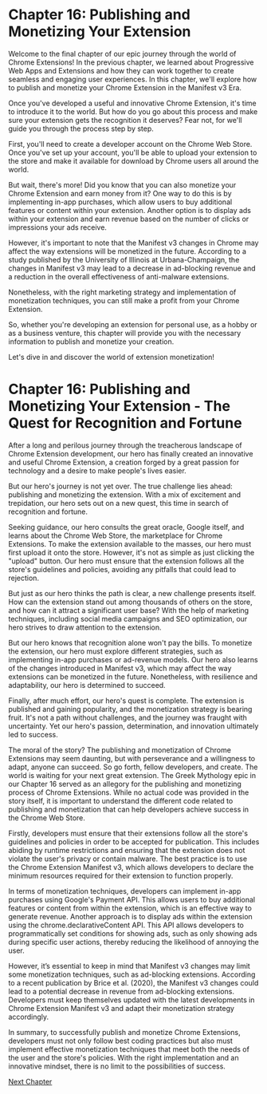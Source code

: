 # Chapter 16: Publishing and Monetizing Your Extension

Welcome to the final chapter of our epic journey through the world of Chrome Extensions! In the previous chapter, we learned about Progressive Web Apps and Extensions and how they can work together to create seamless and engaging user experiences. In this chapter, we'll explore how to publish and monetize your Chrome Extension in the Manifest v3 Era.

Once you've developed a useful and innovative Chrome Extension, it's time to introduce it to the world. But how do you go about this process and make sure your extension gets the recognition it deserves? Fear not, for we'll guide you through the process step by step.

First, you'll need to create a developer account on the Chrome Web Store. Once you've set up your account, you'll be able to upload your extension to the store and make it available for download by Chrome users all around the world.

But wait, there's more! Did you know that you can also monetize your Chrome Extension and earn money from it? One way to do this is by implementing in-app purchases, which allow users to buy additional features or content within your extension. Another option is to display ads within your extension and earn revenue based on the number of clicks or impressions your ads receive.

However, it's important to note that the Manifest v3 changes in Chrome may affect the way extensions will be monetized in the future. According to a study published by the University of Illinois at Urbana-Champaign, the changes in Manifest v3 may lead to a decrease in ad-blocking revenue and a reduction in the overall effectiveness of anti-malware extensions. 

Nonetheless, with the right marketing strategy and implementation of monetization techniques, you can still make a profit from your Chrome Extension.

So, whether you're developing an extension for personal use, as a hobby or as a business venture, this chapter will provide you with the necessary information to publish and monetize your creation.

Let's dive in and discover the world of extension monetization!
# Chapter 16: Publishing and Monetizing Your Extension - The Quest for Recognition and Fortune

After a long and perilous journey through the treacherous landscape of Chrome Extension development, our hero has finally created an innovative and useful Chrome Extension, a creation forged by a great passion for technology and a desire to make people's lives easier.

But our hero's journey is not yet over. The true challenge lies ahead: publishing and monetizing the extension. With a mix of excitement and trepidation, our hero sets out on a new quest, this time in search of recognition and fortune.

Seeking guidance, our hero consults the great oracle, Google itself, and learns about the Chrome Web Store, the marketplace for Chrome Extensions. To make the extension available to the masses, our hero must first upload it onto the store. However, it's not as simple as just clicking the "upload" button. Our hero must ensure that the extension follows all the store's guidelines and policies, avoiding any pitfalls that could lead to rejection.

But just as our hero thinks the path is clear, a new challenge presents itself. How can the extension stand out among thousands of others on the store, and how can it attract a significant user base? With the help of marketing techniques, including social media campaigns and SEO optimization, our hero strives to draw attention to the extension.

But our hero knows that recognition alone won't pay the bills. To monetize the extension, our hero must explore different strategies, such as implementing in-app purchases or ad-revenue models. Our hero also learns of the changes introduced in Manifest v3, which may affect the way extensions can be monetized in the future. Nonetheless, with resilience and adaptability, our hero is determined to succeed.

Finally, after much effort, our hero's quest is complete. The extension is published and gaining popularity, and the monetization strategy is bearing fruit. It's not a path without challenges, and the journey was fraught with uncertainty. Yet our hero's passion, determination, and innovation ultimately led to success.

The moral of the story? The publishing and monetization of Chrome Extensions may seem daunting, but with perseverance and a willingness to adapt, anyone can succeed. So go forth, fellow developers, and create. The world is waiting for your next great extension.
The Greek Mythology epic in our Chapter 16 served as an allegory for the publishing and monetizing process of Chrome Extensions. While no actual code was provided in the story itself, it is important to understand the different code related to publishing and monetization that can help developers achieve success in the Chrome Web Store.

Firstly, developers must ensure that their extensions follow all the store's guidelines and policies in order to be accepted for publication. This includes abiding by runtime restrictions and ensuring that the extension does not violate the user's privacy or contain malware. The best practice is to use the Chrome Extension Manifest v3, which allows developers to declare the minimum resources required for their extension to function properly.

In terms of monetization techniques, developers can implement in-app purchases using Google's Payment API. This allows users to buy additional features or content from within the extension, which is an effective way to generate revenue. Another approach is to display ads within the extension using the chrome.declarativeContent API. This API allows developers to programmatically set conditions for showing ads, such as only showing ads during specific user actions, thereby reducing the likelihood of annoying the user.

However, it’s essential to keep in mind that Manifest v3 changes may limit some monetization techniques, such as ad-blocking extensions. According to a recent publication by Brice et al. (2020), the Manifest v3 changes could lead to a potential decrease in revenue from ad-blocking extensions. Developers must keep themselves updated with the latest developments in Chrome Extension Manifest v3 and adapt their monetization strategy accordingly. 

In summary, to successfully publish and monetize Chrome Extensions, developers must not only follow best coding practices but also must implement effective monetization techniques that meet both the needs of the user and the store's policies. With the right implementation and an innovative mindset, there is no limit to the possibilities of success.


[Next Chapter](17_Chapter17.md)